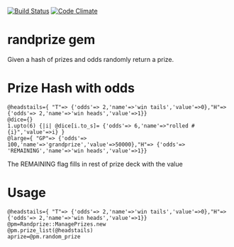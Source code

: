 [![Build Status](https://travis-ci.org/semdinsp/randprize.png)](https://travis-ci.org/semdinsp/randprize)
[![Code Climate](https://codeclimate.com/repos/524654d9c7f3a31b29038e3a/badges/58ed8386e3e6d266c7ac/gpa.png)](https://codeclimate.com/repos/524654d9c7f3a31b29038e3a/feed)

randprize gem
============

Given a hash of prizes and odds randomly return a prize.

Prize Hash with odds
=====================

    @headstails={ "T"=> {'odds'=> 2,'name'=>'win tails','value'=>0},"H"=> {'odds'=> 2,'name'=>'win heads','value'=>1}}
    @dice={}
    1.upto(6) {|i| @dice[i.to_s]= {'odds'=> 6,'name'=>"rolled #{i}",'value'=>i} }
    @large={ "GP"=> {'odds'=> 100,'name'=>'grandprize','value'=>50000},"H"=> {'odds'=> 'REMAINING','name'=>'win heads','value'=>1}}

The REMAINING flag fills in rest of prize deck with the value

Usage
=======

    @headstails={ "T"=> {'odds'=> 2,'name'=>'win tails','value'=>0},"H"=> {'odds'=> 2,'name'=>'win heads','value'=>1}}
    @pm=Randprize::ManagePrizes.new
    @pm.prize_list(@headstails)
    aprize=@pm.random_prize
